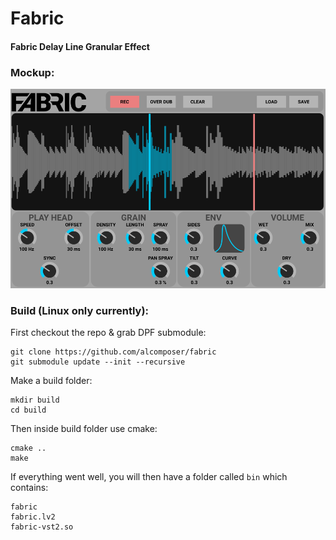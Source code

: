 # Fabric

#### Fabric Delay Line Granular Effect

### Mockup:
![fabric mockup](fabric_mockup.png)

### Build (Linux only currently):

First checkout the repo & grab DPF submodule:
```
git clone https://github.com/alcomposer/fabric
git submodule update --init --recursive
```

Make a build folder:
```
mkdir build
cd build
```

Then inside build folder use cmake:
```
cmake ..
make
```

If everything went well, you will then have a folder called `bin` which contains:
```
fabric
fabric.lv2
fabric-vst2.so
```

